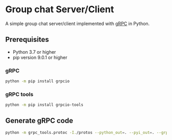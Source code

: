 # Group chat Server/Client

A simple group chat server/client implemented with [gRPC](https://grpc.io) in Python.

## Prerequisites

- Python 3.7 or higher
- pip version 9.0.1 or higher

### gRPC

```Bash
python -m pip install grpcio
```

### gRPC tools

```Bash
python -m pip install grpcio-tools
```

## Generate gRPC code

```Bash
python -m grpc_tools.protoc -I./protos --python_out=. --pyi_out=. --grpc_python_out=. ./protos/groupChat.proto
```

